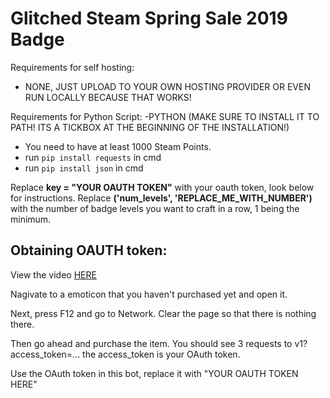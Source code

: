 # Glitched Steam Spring Sale 2019 Badge
Requirements for self hosting:
- NONE, JUST UPLOAD TO YOUR OWN HOSTING PROVIDER OR EVEN RUN LOCALLY BECAUSE THAT WORKS!

Requirements for Python Script:
 -PYTHON (MAKE SURE TO INSTALL IT TO PATH! ITS A TICKBOX AT THE BEGINNING OF THE INSTALLATION!)
- You need to have at least 1000 Steam Points.
- run `pip install requests` in cmd
- run `pip install json` in cmd

Replace **key = "YOUR OAUTH TOKEN"** with your oauth token, look below for instructions. Replace **('num_levels', 'REPLACE_ME_WITH_NUMBER')** with the number of badge levels you want to craft in a row, 1 being the minimum.

## Obtaining OAUTH token:

View the video [HERE](https://www.youtube.com/watch?v=0_Bf4GOFAr0)

Nagivate to a emoticon that you haven't purchased yet and open it.

Next, press F12 and go to Network. Clear the page so that there is nothing there.

Then go ahead and purchase the item. You should see 3 requests to v1?access_token=... the access_token is your OAuth token.

Use the OAuth token in this bot, replace it with "YOUR OAUTH TOKEN HERE"





